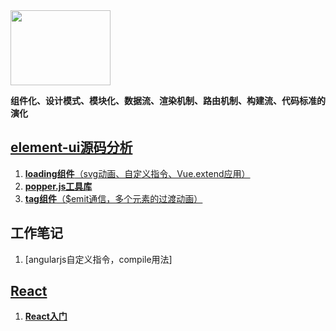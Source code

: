 <img src="http://element.eleme.io/static/component.bd3411b.png" width="160" height="120"/>

**组件化、设计模式、模块化、数据流、渲染机制、路由机制、构建流、代码标准的演化**

## [element-ui源码分析](https://github.com/Viajes324/blog/tree/master/Element-ui%E6%BA%90%E7%A0%81%E5%88%86%E6%9E%90)

1. [**loading组件**（svg动画、自定义指令、Vue.extend应用）](https://github.com/Viajes324/blog/issues/1)
2. [**popper.js工具库**](https://github.com/Viajes324/blog/issues/2)
3. [**tag组件**（$emit通信，多个元素的过渡动画）](https://viajes324.github.io/element-imitate/#/zh-CN/component/tag)

## 工作笔记
1. [angularjs自定义指令，compile用法]

## [React](https://github.com/Viajes324/blog/labels/React)
1. [**React入门**](https://github.com/Viajes324/blog/issues/3)
